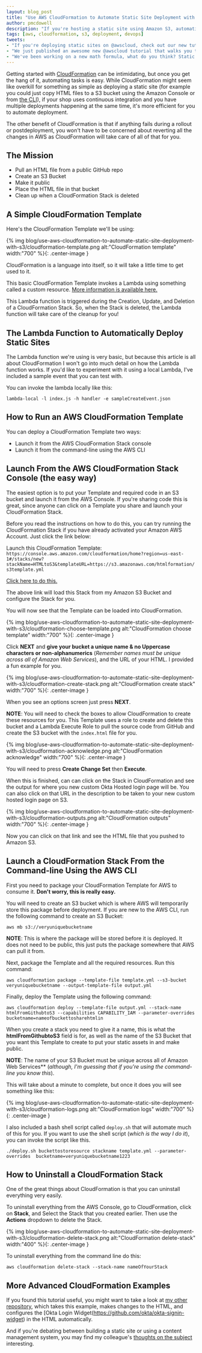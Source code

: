 ```yaml
---
layout: blog_post
title: "Use AWS CloudFormation to Automate Static Site Deployment with S3"
author: pmcdowell
description: "If you're hosting a static site using Amazon S3, automating your deployment with CloudFormation can provide a lot of benefits. Let me show you how."
tags: [aws, cloudformation, s3, deployment, devops]
tweets:
- "If you're deploying static sites on @awscloud, check out our new tutorial which shows you how to use @awscloudformer to make things really nice!"
- "We just published an awesome new @awscloud tutorial that walks you through automating static site deployment with #s3 and @awscloudformer."
- "We've been working on a new math formula, what do you think? Static sites + @awscloud + @awscloudformer + #s3 = <333"
---
```



Getting started with [CloudFormation](https://aws.amazon.com/cloudformation/) can be intimidating, but once you get the hang of it, automating tasks is easy. While CloudFormation might seem like overkill for something as simple as deploying a static site (for example you could just copy HTML files to a S3 bucket using the Amazon Console or from [the CLI](https://aws.amazon.com/cli/)), if your shop uses continuous integration and you have multiple deployments happening at the same time, it's more efficient for you to automate deployment.

The other benefit of CloudFormation is that if anything fails during a rollout or postdeployment, you won't have to be concerned about reverting all the changes in AWS as CloudFormation will take care of all of that for you.


## The Mission

* Pull an HTML file from a public GitHub repo
* Create an S3 Bucket
* Make it public
* Place the HTML file in that bucket
* Clean up when a CloudFormation Stack is deleted


## A Simple CloudFormation Template

Here's the CloudFormation Template we'll be using:

{% img blog/use-aws-cloudformation-to-automate-static-site-deployment-with-s3/cloudformation-template.png alt:"CloudFormation template" width:"700" %}{: .center-image }

CloudFormation is a language into itself, so it will take a little time to get used to it.

This basic CloudFormation Template invokes a Lambda using something called a custom resource. [More information is available here.](https://docs.aws.amazon.com/AWSCloudFormation/latest/UserGuide/template-custom-resources.html)

This Lambda function is triggered during the Creation, Update, and Deletion of a CloudFormation Stack. So, when the Stack is deleted, the Lambda function will take care of the cleanup for you!


## The Lambda Function to Automatically Deploy Static Sites

The Lambda function we're using is very basic, but because this article is all about CloudFormation I won't go into much detail on how the Lambda function works. If you'd like to experiment with it using a local Lambda, I've included a sample event that you can test with.

You can invoke the lambda locally like this:

```console
lambda-local -l index.js -h handler -e sampleCreateEvent.json
```


## How to Run an AWS CloudFormation Template

You can deploy a CloudFormation Template two ways:

* Launch it from the AWS CloudFormation Stack console
* Launch it from the command-line using the AWS CLI


## Launch From the AWS CloudFormation Stack Console (the easy way)

The easiest option is to put your Template and required code in an S3 bucket and launch it from the AWS Console. If you're sharing code this is great, since anyone can click on a Template you share and launch your CloudFormation Stack.

Before you read the instructions on how to do this, you can try running the CloudFormation Stack if you have already activated your Amazon AWS Account. Just click the link below:

Launch this CloudFormation Template: `https://console.aws.amazon.com/cloudformation/home?region=us-east-1#/stacks/new?stackName=HTMLtoS3&templateURL=https://s3.amazonaws.com/htmlformation/s3template.yml`

[Click here to do this.](https://console.aws.amazon.com/cloudformation/home?region=us-east-1#/stacks/new?stackName=ttmltoS3&templateURL=https://s3.amazonaws.com/htmlformation/s3template.yml)

The above link will load this Stack from my Amazon S3 Bucket and configure the Stack for you.

You will now see that the Template can be loaded into CloudFormation.

{% img blog/use-aws-cloudformation-to-automate-static-site-deployment-with-s3/cloudformation-choose-template.png alt:"CloudFormation choose template" width:"700" %}{: .center-image }

Click **NEXT** and **give your bucket a unique name & no Uppercase characters or non-alphanumerics** (*Remember names must be unique across all of Amazon Web Services*), and the URL of your HTML. I provided a fun example for you.

{% img blog/use-aws-cloudformation-to-automate-static-site-deployment-with-s3/cloudformation-create-stack.png alt:"CloudFormation create stack" width:"700" %}{: .center-image }

When you see an options screen just press **NEXT**.

**NOTE**: You will need to check the boxes to allow CloudFormation to create these resources for you. This Template uses a role to create and delete this bucket and a Lambda Execute Role to pull the source code from GitHub and create the S3 bucket with the `index.html` file for you.

{% img blog/use-aws-cloudformation-to-automate-static-site-deployment-with-s3/cloudformation-acknowledge.png alt:"CloudFormation acknowledge" width:"700" %}{: .center-image }

You will need to press **Create Change Set** then **Execute**.

When this is finished, can can click on the Stack in CloudFormation and see the output for where you new custom Okta Hosted login page will be. You can also click on that URL in the description to be taken to your new custom hosted login page on S3.

{% img blog/use-aws-cloudformation-to-automate-static-site-deployment-with-s3/cloudformation-outputs.png alt:"CloudFormation outputs" width:"700" %}{: .center-image }

Now you can click on that link and see the HTML file that you pushed to Amazon S3.


## Launch a CloudFormation Stack From the Command-line Using the AWS CLI

First you need to package your CloudFormation Template for AWS to consume it. **Don't worry, this is really easy.**

You will need to create an S3 bucket which is where AWS will temporarily store this package before deployment. If you are new to the AWS CLI, run the following command to  create an S3 Bucket:

```console
aws mb s3://veryuniquebucketname
```

**NOTE**: This is where the package will be stored before it is deployed. It does not need to be public, this just puts the package somewhere that AWS can pull it from.

Next, package the Template and all the required resources. Run this command:

```console
aws cloudformation package --template-file template.yml --s3-bucket veryuniquebucketname --output-template-file output.yml
```

Finally, deploy the Template using the following command:

```console
aws cloudformation deploy --template-file output.yml --stack-name htmlFromGithubtoS3 --capabilities CAPABILITY_IAM --parameter-overrides bucketname=nameofbuckettosharehtmlin
```

When you create a stack you need to give it a name, this is what the **htmlFromGithubtoS3** field is for, as well as the name of the S3 Bucket that you want this Template to create to put your static assets in and make public.

**NOTE**: The name of your S3 Bucket must be unique across all of Amazon Web Services** (*although, I'm guessing that if you're using the command-line you know this*).

This will take about a minute to complete, but once it does you will see something like this:

{% img blog/use-aws-cloudformation-to-automate-static-site-deployment-with-s3/cloudformation-logs.png alt:"CloudFormation logs" width:"700" %}{: .center-image }

I also included a bash shell script called `deploy.sh` that will automate much of this for you. If you want to use the shell script (*which is the way I do it*), you can invoke the script like this.

```console
./deploy.sh buckettostoresource stackname template.yml --parameter-overrides  bucketname=veryuniquebucketname1223
```


## How to Uninstall a CloudFormation Stack

One of the great things about CloudFormation is that you can uninstall everything very easily.

To uninstall everything from the AWS Console, go to CloudFormation, click on **Stack**, and Select the Stack that you created earlier. Then use the **Actions** dropdown to delete the Stack.

{% img blog/use-aws-cloudformation-to-automate-static-site-deployment-with-s3/cloudformation-delete-stack.png alt:"CloudFormation delete-stack" width:"400" %}{: .center-image }

To uninstall everything from the command line do this:

```console
aws cloudformation delete-stack --stack-name nameOfYourStack
```


## More Advanced CloudFormation Examples

If you found this tutorial useful, you might want to take a look at [my other repository](https://github.com/pmcdowell-okta/cloudformation-deploy-okta-login-widget), which takes this example, makes changes to the HTML, and configures the [Okta Login Widget(https://github.com/okta/okta-signin-widget) in the HTML automatically.

And if you're debating between building a static site or using a content management system, you may find my colleague's [thoughts on the subject](https://developer.okta.com/blog/2018/06/07/static-sites-vs-cms) interesting.
